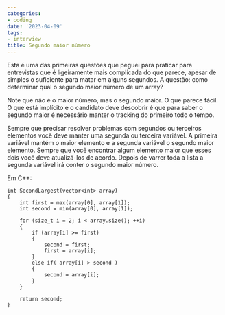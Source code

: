 ```yaml
---
categories:
- coding
date: '2023-04-09'
tags:
- interview
title: Segundo maior número
---
```


Esta é uma das primeiras questões que peguei para praticar para entrevistas que é ligeiramente mais complicada do que parece, apesar de simples o suficiente para matar em alguns segundos. A questão: como determinar qual o segundo maior número de um array?

Note que não é o maior número, mas o segundo maior. O que parece fácil. O que está implícito e o candidato deve descobrir é que para saber o segundo maior é necessário manter o tracking do primeiro todo o tempo.

Sempre que precisar resolver problemas com segundos ou terceiros elementos você deve manter uma segunda ou terceira variável. A primeira variável mantém o maior elemento e a segunda variável o segundo maior elemento. Sempre que você encontrar algum elemento maior que esses dois você deve atualizá-los de acordo. Depois de varrer toda a lista a segunda variável irá conter o segundo maior número.

Em C++:

```
int SecondLargest(vector<int> array)
{
    int first = max(array[0], array[1]);
    int second = min(array[0], array[1]);

    for (size_t i = 2; i < array.size(); ++i)
    {
        if (array[i] >= first)
        {
            second = first;
            first = array[i];
        }
        else if( array[i] > second )
        {
            second = array[i];
        }
    }

    return second;
}
```